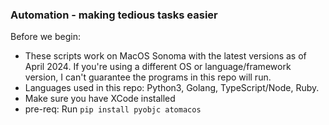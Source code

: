 ### Automation - making tedious tasks easier

Before we begin:

* These scripts work on MacOS Sonoma with the latest versions as of April 2024. If you're using a different OS or language/framework version, I can't guarantee the programs in this repo will run. 
* Languages used in this repo: Python3, Golang, TypeScript/Node, Ruby. 
* Make sure you have XCode installed
* pre-req: Run ``pip install pyobjc atomacos``
